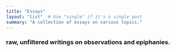 ```yaml
---
title: "Essays"
layout: "list"  # Use "single" if it's a single post
summary: "A collection of essays on various topics."
---
```


### raw, unfiltered writings on observations and epiphanies. 


